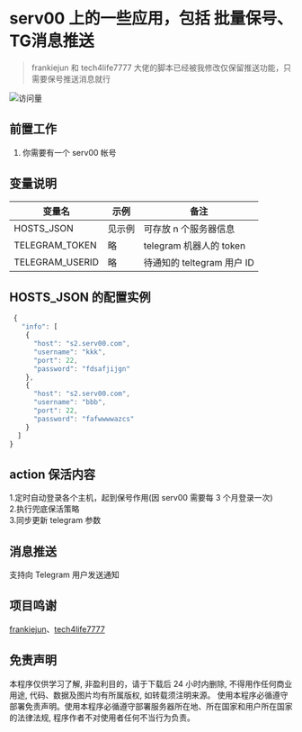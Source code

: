 # serv00 上的一些应用，包括 批量保号、TG消息推送
> frankiejun 和 tech4life7777 大佬的脚本已经被我修改仅保留推送功能，只需要保号推送消息就行
> 
![访问量](https://visitor-badge.glitch.me/badge?page_id=frankiejun-tech4life7777-serv00-play.visitor-badge)

## 前置工作

1. 你需要有一个 serv00 帐号

## 变量说明

| 变量名          | 示例   | 备注                                     |
| --------------- | ------ | ---------------------------------------- |
| HOSTS_JSON      | 见示例 | 可存放 n 个服务器信息                    |
| TELEGRAM_TOKEN  | 略     | telegram 机器人的 token                  |
| TELEGRAM_USERID | 略     | 待通知的 teltegram 用户 ID               |

## HOSTS_JSON 的配置实例

```js
 {
   "info": [
    {
      "host": "s2.serv00.com",
      "username": "kkk",
      "port": 22,
      "password": "fdsafjijgn"
    },
    {
      "host": "s2.serv00.com",
      "username": "bbb",
      "port": 22,
      "password": "fafwwwwazcs"
    }
  ]
}
```

## action 保活内容
1.定时自动登录各个主机，起到保号作用(因 serv00 需要每 3 个月登录一次)  
2.执行兜底保活策略  
3.同步更新 telegram 参数  

## 消息推送
支持向 Telegram 用户发送通知

## 项目鸣谢
[frankiejun](https://github.com/frankiejun/serv00-play)、[tech4life7777](https://github.com/tech4life7777/serv00-play)


## 免责声明
本程序仅供学习了解, 非盈利目的，请于下载后 24 小时内删除, 不得用作任何商业用途, 代码、数据及图片均有所属版权, 如转载须注明来源。
使用本程序必循遵守部署免责声明。使用本程序必循遵守部署服务器所在地、所在国家和用户所在国家的法律法规, 程序作者不对使用者任何不当行为负责。
